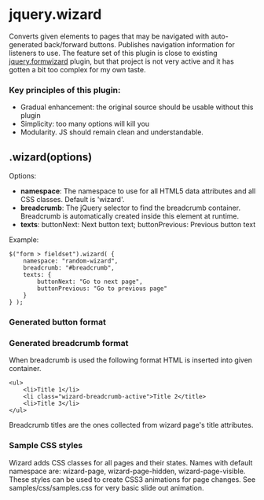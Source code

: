 # jquery.wizard #

Converts given elements to pages that may be navigated with auto-generated back/forward buttons. Publishes navigation information for listeners to use. The feature set of this plugin is close to existing [jquery.formwizard](https://github.com/thecodemine/formwizard) plugin, but that project is not very active and it has gotten a bit too complex for my own taste.

### Key principles of this plugin: ###
- Gradual enhancement: the original source should be usable without this plugin
- Simplicity: too many options will kill you
- Modularity. JS should remain clean and understandable.

## .wizard(options) ##

Options: 

- **namespace**: The namespace to use for all HTML5 data attributes and all CSS classes. Default is 'wizard'.
- **breadcrumb**: The jQuery selector to find the breadcrumb container. Breadcrumb is automatically created inside this element at runtime. 
- **texts**: buttonNext: Next button text; buttonPrevious: Previous button text

Example:

    $("form > fieldset").wizard( { 
        namespace: "random-wizard", 
        breadcrumb: "#breadcrumb",
        texts: {
            buttonNext: "Go to next page",
            buttonPrevious: "Go to previous page"
        }
    } );

### Generated button format ###

### Generated breadcrumb format ###

When breadcrumb is used the following format HTML is inserted into given container. 

    <ul>
        <li>Title 1</li>
        <li class="wizard-breadcrumb-active">Title 2</title>
        <li>Title 3</li>
    </ul>

Breadcrumb titles are the ones collected from wizard page's title attributes.

### Sample CSS styles ###

Wizard adds CSS classes for all pages and their states. Names with default namespace are: wizard-page, wizard-page-hidden, wizard-page-visible. These styles can be used to create CSS3 animations for page changes. See samples/css/samples.css for very basic slide out animation.